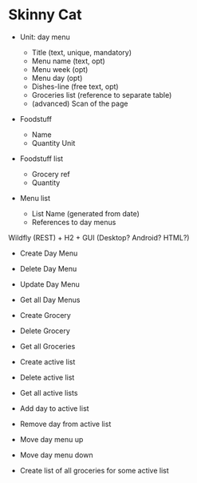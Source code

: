 # Skinny Cat #

* Unit: day menu
  * Title (text, unique, mandatory)
  * Menu name (text, opt)
  * Menu week (opt)
  * Menu day (opt)
  * Dishes-line (free text, opt)
  * Groceries list (reference to separate table)
  * (advanced) Scan of the page

* Foodstuff
  * Name
  * Quantity Unit

* Foodstuff list
  * Grocery ref
  * Quantity

* Menu list
  * List Name (generated from date)
  * References to day menus


Wildfly (REST) + H2 + GUI (Desktop? Android? HTML?)


* Create Day Menu
* Delete Day Menu
* Update Day Menu
* Get all Day Menus

* Create Grocery
* Delete Grocery
* Get all Groceries

* Create active list
* Delete active list
* Get all active lists
* Add day to active list
* Remove day from active list
* Move day menu up
* Move day menu down

* Create list of all groceries for some active list